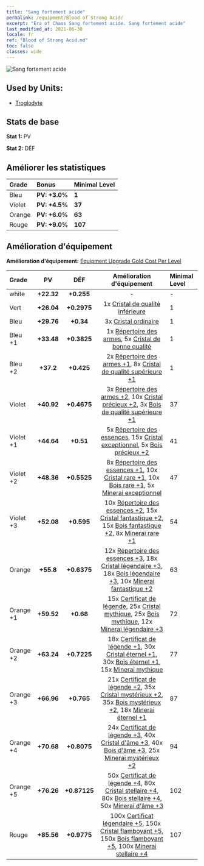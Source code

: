 ```yaml
---
title: "Sang fortement acide"
permalink: /equipment/Blood of Strong Acid/
excerpt: "Era of Chaos Sang fortement acide. Sang fortement acide"
last_modified_at: 2021-06-30
locale: fr
ref: "Blood of Strong Acid.md"
toc: false
classes: wide
---
```


  ![Sang fortement acide](/images/e/e_7014.png)

## Used by Units:

* [Troglodyte](/fr/units/Troglodyte/) 


## Stats de base
 **Stat 1:** PV

 **Stat 2:** DÉF

## Améliorer les statistiques

  |     Grade    |   Bonus | Minimal Level | 
  |:-------------|:--------|:--------------| 
  | Bleu | **PV: +3.0%** | **1** | 
  | Violet | **PV: +4.5%** | **37** | 
  | Orange | **PV: +6.0%** | **63** | 
  | Rouge | **PV: +9.0%** | **107** | 


## Amélioration d'équipement
 **Amélioration d'équipement:** [Equipment Upgrade Gold Cost Per Level](/equipment/EquipmentUpgradeCostPerLevel/) 

  |          Grade      | PV | DÉF | Amélioration d'équipement | Minimal Level |
  |:--------------------|:---------:|:---------:|:----------------:|:--------------|
  | white | **+22.32** | **+0.255** | - | - |
  | Vert | **+26.04** | **+0.2975** | 1x [Cristal de qualité inférieure](/ItemsFR/mat_5/) | 1 |
  | Bleu | **+29.76** | **+0.34** | 3x [Cristal ordinaire](/ItemsFR/mat_11/) | 1 |
  | Bleu +1 | **+33.48** | **+0.3825** | 1x [Répertoire des armes](/ItemsFR/mat_18/), 5x [Cristal de bonne qualité](/ItemsFR/mat_17/) | 1 |
  | Bleu +2 | **+37.2** | **+0.425** | 2x [Répertoire des armes +1](/ItemsFR/mat_25/), 8x [Cristal de qualité supérieure +1](/ItemsFR/mat_24/) | 1 |
  | Violet | **+40.92** | **+0.4675** | 3x [Répertoire des armes +2](/ItemsFR/mat_32/), 10x [Cristal précieux +2](/ItemsFR/mat_31/), 3x [Bois de qualité supérieure +1](/ItemsFR/mat_20/) | 37 |
  | Violet +1 | **+44.64** | **+0.51** | 5x [Répertoire des essences](/ItemsFR/mat_39/), 15x [Cristal exceptionnel](/ItemsFR/mat_38/), 5x [Bois précieux +2](/ItemsFR/mat_27/) | 41 |
  | Violet +2 | **+48.36** | **+0.5525** | 8x [Répertoire des essences +1](/ItemsFR/mat_46/), 10x [Cristal rare +1](/ItemsFR/mat_45/), 10x [Bois rare +1](/ItemsFR/mat_41/), 5x [Minerai exceptionnel](/ItemsFR/mat_33/) | 47 |
  | Violet +3 | **+52.08** | **+0.595** | 10x [Répertoire des essences +2](/ItemsFR/mat_53/), 15x [Cristal fantastique +2](/ItemsFR/mat_52/), 15x [Bois fantastique +2](/ItemsFR/mat_48/), 8x [Minerai rare +1](/ItemsFR/mat_40/) | 54 |
  | Orange | **+55.8** | **+0.6375** | 12x [Répertoire des essences +3](/ItemsFR/mat_60/), 18x [Cristal légendaire +3](/ItemsFR/mat_59/), 18x [Bois légendaire +3](/ItemsFR/mat_55/), 10x [Minerai fantastique +2](/ItemsFR/mat_47/) | 63 |
  | Orange +1 | **+59.52** | **+0.68** | 15x [Certificat de légende](/ItemsFR/mat_67/), 25x [Cristal mythique](/ItemsFR/mat_66/), 25x [Bois mythique](/ItemsFR/mat_62/), 12x [Minerai légendaire +3](/ItemsFR/mat_54/) | 72 |
  | Orange +2 | **+63.24** | **+0.7225** | 18x [Certificat de légende +1](/ItemsFR/mat_74/), 30x [Cristal éternel +1](/ItemsFR/mat_73/), 30x [Bois éternel +1](/ItemsFR/mat_69/), 15x [Minerai mythique](/ItemsFR/mat_61/) | 77 |
  | Orange +3 | **+66.96** | **+0.765** | 21x [Certificat de légende +2](/ItemsFR/mat_81/), 35x [Cristal mystérieux +2](/ItemsFR/mat_80/), 35x [Bois mystérieux +2](/ItemsFR/mat_76/), 18x [Minerai éternel +1](/ItemsFR/mat_68/) | 87 |
  | Orange +4 | **+70.68** | **+0.8075** | 24x [Certificat de légende +3](/ItemsFR/mat_88/), 40x [Cristal d'âme +3](/ItemsFR/mat_87/), 40x [Bois d'âme +3](/ItemsFR/mat_83/), 25x [Minerai mystérieux +2](/ItemsFR/mat_75/) | 94 |
  | Orange +5 | **+76.26** | **+0.87125** | 50x [Certificat de légende +4](/ItemsFR/mat_95/), 80x [Cristal stellaire +4](/ItemsFR/mat_94/), 80x [Bois stellaire +4](/ItemsFR/mat_90/), 50x [Minerai d'âme +3](/ItemsFR/mat_82/) | 102 |
  | Rouge | **+85.56** | **+0.9775** | 100x [Certificat légendaire +5](/ItemsFR/mat_102/), 150x [Cristal flamboyant +5](/ItemsFR/mat_101/), 150x [Bois flamboyant +5](/ItemsFR/mat_97/), 100x [Minerai stellaire +4](/ItemsFR/mat_89/) | 107 |


